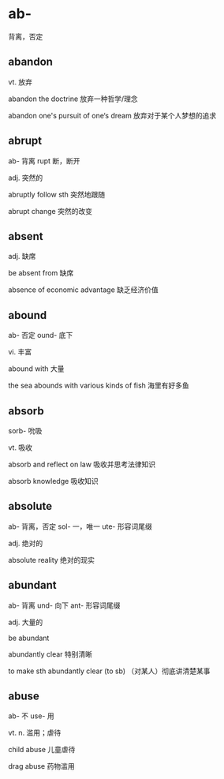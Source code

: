 # ab-

背离，否定

## abandon

vt. 放弃

abandon the doctrine 放弃一种哲学/理念

abandon one's pursuit of one‘s dream 放弃对于某个人梦想的追求

## abrupt

ab- 背离 rupt 断，断开

adj. 突然的

abruptly follow sth 突然地跟随

abrupt change 突然的改变

## absent

adj. 缺席

be absent from 缺席

absence of economic advantage 缺乏经济价值

## abound

ab- 否定 ound- 底下

vi. 丰富

abound with 大量

the sea abounds with various kinds of fish 海里有好多鱼

## absorb

sorb- 吮吸

vt. 吸收

absorb and reflect on law 吸收并思考法律知识

absorb knowledge 吸收知识

## absolute

ab- 背离，否定 sol- 一，唯一 ute- 形容词尾缀

adj. 绝对的

absolute reality 绝对的现实

## abundant

ab- 背离 und- 向下 ant- 形容词尾缀

adj. 大量的

be abundant

abundantly clear 特别清晰

to make sth abundantly clear (to sb) （对某人）彻底讲清楚某事

## abuse

ab- 不 use- 用

vt. n. 滥用；虐待

child abuse 儿童虐待

drag abuse 药物滥用
